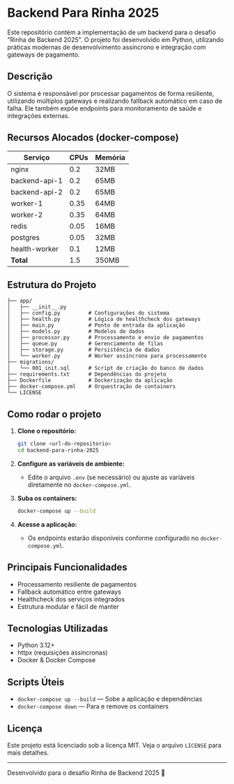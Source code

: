 # Backend Para Rinha 2025

Este repositório contém a implementação de um backend para o desafio "Rinha de Backend 2025". O projeto foi desenvolvido em Python, utilizando práticas modernas de desenvolvimento assíncrono e integração com gateways de pagamento.

## Descrição

O sistema é responsável por processar pagamentos de forma resiliente, utilizando múltiplos gateways e realizando fallback automático em caso de falha. Ele também expõe endpoints para monitoramento de saúde e integrações externas.

## Recursos Alocados (docker-compose)

| Serviço       | CPUs | Memória |
| ------------- | ---- | ------- |
| nginx         | 0.2  | 32MB    |
| backend-api-1 | 0.2  | 65MB    |
| backend-api-2 | 0.2  | 65MB    |
| worker-1      | 0.35 | 64MB    |
| worker-2      | 0.35 | 64MB    |
| redis         | 0.05 | 16MB    |
| postgres      | 0.05 | 32MB    |
| health-worker | 0.1  | 12MB    |
| **Total**     | 1.5  | 350MB   |

## Estrutura do Projeto

```
├── app/
│   ├── __init__.py
│   ├── config.py         # Configurações do sistema
│   ├── health.py         # Lógica de healthcheck dos gateways
│   ├── main.py           # Ponto de entrada da aplicação
│   ├── models.py         # Modelos de dados
│   ├── processor.py      # Processamento e envio de pagamentos
│   ├── queue.py          # Gerenciamento de filas
│   ├── storage.py        # Persistência de dados
│   └── worker.py         # Worker assíncrono para processamento
├── migrations/
│   └── 001_init.sql      # Script de criação do banco de dados
├── requirements.txt      # Dependências do projeto
├── Dockerfile            # Dockerização da aplicação
├── docker-compose.yml    # Orquestração de containers
└── LICENSE
```

## Como rodar o projeto

1. **Clone o repositório:**

   ```bash
   git clone <url-do-repositorio>
   cd backend-para-rinha-2025
   ```

2. **Configure as variáveis de ambiente:**

   - Edite o arquivo `.env` (se necessário) ou ajuste as variáveis diretamente no `docker-compose.yml`.

3. **Suba os containers:**

   ```bash
   docker-compose up --build
   ```

4. **Acesse a aplicação:**
   - Os endpoints estarão disponíveis conforme configurado no `docker-compose.yml`.

## Principais Funcionalidades

- Processamento resiliente de pagamentos
- Fallback automático entre gateways
- Healthcheck dos serviços integrados
- Estrutura modular e fácil de manter

## Tecnologias Utilizadas

- Python 3.12+
- httpx (requisições assíncronas)
- Docker & Docker Compose

## Scripts Úteis

- `docker-compose up --build` — Sobe a aplicação e dependências
- `docker-compose down` — Para e remove os containers

## Licença

Este projeto está licenciado sob a licença MIT. Veja o arquivo `LICENSE` para mais detalhes.

---

Desenvolvido para o desafio Rinha de Backend 2025 🚀
